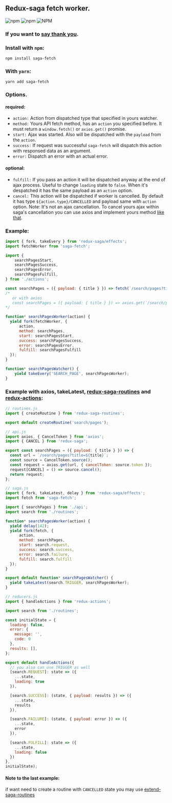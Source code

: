 ## Redux-saga fetch worker.
![npm](https://img.shields.io/npm/v/saga-fetch.svg)
![npm](https://img.shields.io/npm/dm/saga-fetch.svg)
![NPM](https://img.shields.io/npm/l/saga-fetch.svg)

### If you want to [say thank you](https://github.com/shapkarin/extend-saga-routines/blob/master/thanks.md).


### Install with `npm`:

```
npm install saga-fetch
```

### With `yarn`:
```
yarn add saga-fetch
```

### Options.

#### required:
- `action:` Action from dispatched type that specified in yours watcher.
- `method:` Yours API fetch method, has an `action` you specified before. It must return a `window.fetch()` or `axios.get()` promise.
- `start:` Ajax was started. Also will be dispatched with the `payload` from the `action`.
- `success:` If request was successful `saga-fetch` will dispatch this action with responsed data as an argument.
- `error:` Dispatch an error with an actual error.

#### optional:
- `fulfill:` If you pass an action it will be dispatched  anyway at the end of ajax process. Useful to change `loading` state to `false`. When it's despatched it has the same payload as an `action` option.
- `cancel:` This action will be dispatched if worker is cancelled. By default it has type `${action.type}/CANCELLED` and payload same with `action` option. Note: It's not an ajax cancellation. To cancel yours ajax within saga's cancellation you can use axios and implement yours method [like that](https://gist.github.com/shapkarin/5dfb7dd134fca1e51fdcef1fd24a8adf).

### Example:
```js
import { fork, takeEvery } from 'redux-saga/effects';
import fetchWorker from 'saga-fetch';

import {
    searchPagesStart,
    searchPagesSuccess,
    searchPagesError,
    searchPagesFulfill,
} from './actions';

const searchPages = ({ payload: { title } }) => fetch(`/search/pages?title=${title}`)
/*
   or with axios
   const searchPages = ({ payload: { title } }) => axios.get(`/search/pages?title=${title}`)
*/

function* searchPagesWorker(action) {
  yield fork(fetchWorker, {
      action,
      method: searchPages,
      start: searchPagesStart,
      success: searchPagesSuccess,
      error: searchPagesError,
      fulfill: searchPagesFulfill
  });
}

function* searchPagesWatcher() {
    yield takeEvery('SEARCH_PAGE', searchPagesWorker);
}
```

### Example with axios, takeLatest, [redux-saga-routines](https://www.npmjs.com/package/redux-saga-routines) and [redux-actions](http://npmjs.com/package/redux-actions):

```js
// routines.js
import { createRoutine } from 'redux-saga-routines';

export default createRoutine('search/pages');
```

```js
// api.js
import axios, { CancelToken } from 'axios';
import { CANCEL } from 'redux-saga';

export const searchPages = ({ payload: { title } }) => {
  const url = `/search/pages?title=${title}`;
  const source = CancelToken.source();
  const request = axios.get(url, { cancelToken: source.token });
  request[CANCEL] = () => source.cancel();
  return request;
};
```

```js
// saga.js
import { fork, takeLatest, delay } from 'redux-saga/effects';
import fetch from 'saga-fetch';

import { searchPages } from './api';
import search from './routines';

function* searchPagesWorker(action) {
  yield delay(142);
  yield fork(fetch, {
      action,
      method: searchPages,
      start: search.request,
      success: search.success,
      error: search.failure,
      fulfill: search.fulfill
  });
}

export default function* searchPagesWatcher() {
  yield takeLatest(search.TRIGGER, searchPagesWorker);
}
```

```js
// reducers.js
import { handleActions } from 'redux-actions';

import search from './routines';

const initialState = {
  loading: false,
  error: {
    message: '',
    code: 0
  },
  results: [],
};

export default handleActions({
  // you also can use TRIGGER as well
  [search.REQUEST]: state => ({
    ...state,
    loading: true
  }),

  [search.SUCCESS]: (state, { payload: results }) => ({
    ...state,
    results
  }),

  [search.FAILURE]: (state, { payload: error }) => ({
    ...state,
    error
  }),

  [search.FULFILL]: state => ({
    ...state,
    loading: false
  })
},
initialState);
```

#### Note to the last example:
if want need to create a routine with `CANCELLED` state you may use [extend-saga-routines](https://www.npmjs.com/package/extend-saga-routines)
